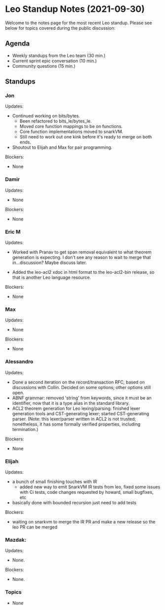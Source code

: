 # Leo Standup Notes (2021-09-30)

Welcome to the notes page for the most recent Leo standup. Please see below for topics covered during the public discussion:

## Agenda

* Weekly standups from the Leo team (30 min.)
* Current sprint epic conversation (10 min.)
* Community questions (15 min.)

## Standups

### Jon

Updates:

* Continued working on bits/bytes.
  * Been refactored to bits_le/bytes_le.
  * Moved core function mappings to be on functions.
  * Core function implementations moved to snarkVM.
  * Still need to work out one kink before it's ready to merge on both ends.
* Shoutout to Elijah and Max for pair programming.

Blockers:

* None

### Damir

Updates:

* None

Blockers:

* None

### Eric M

Updates:

* Worked with Pranav to get span removal equivalent to what theorem generation is expecting.
  I don't see any reason to wait to merge that in...discussion?  Maybe discuss later.
  
* Added the leo-acl2 xdoc in html format to the leo-acl2-bin release, so that is another
  Leo language resource.

Blockers:

* None

### Max

Updates:

* None

Blockers:

* None

### Alessandro

Updates:

* Done a second iteration on the record/transaction RFC, based on discussions with Collin. Decided on some options; other options still open.
* ABNF grammar: removed 'string' from keywords, since it must be an identifier, now that it is a type alias in the standard library.
* ACL2 theorem generation for Leo lexing/parsing: finished lexer generation tools and CST-generating lexer; started CST-generating parser.
  (Note: this lexer/parser written in ACL2 is not trusted; nonetheless, it has some formally verified properties, including termination.)

Blockers:

* None

### Elijah

Updates:
  * a bunch of small finishing touches with IR
      * added new way to emit SnarkVM IR tests from leo, fixed some issues with Ci tests, code changes requested by howard, small bugfixes, etc
  * basically done with bounded recursion just need to add tests

Blockers:

* waiting on snarkvm to merge the IR PR and make a new release so the leo PR can be merged

### Mazdak:

Updates:

* None.

Blockers:

* None.

### Topics

* None
